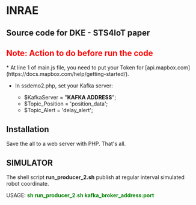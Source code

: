 # INRAE
## Source code for DKE - STS4IoT paper
<span style="color:red">
<h2>Note: Action to do before run the code</h2>
</span>
* At line 1 of main.js file, you need to put your Token for [api.mapbox.com](https://docs.mapbox.com/help/getting-started/).

* In ssdemo2.php, set your Kafka server:

    * $KafkaServer = "__KAFKA ADDRESS__";
    *  $Topic_Position = 'position_data';
    *  $Topic_Alert = 'delay_alert';

## Installation
Save the all to a web server with PHP. That's all.

## SIMULATOR
The shell script **run_producer_2.sh**  publish at regular interval simulated robot coordinate. 

USAGE: 
<span style="color:green"> 
    **sh run_producer_2.sh kafka_broker_address:port**
</span>